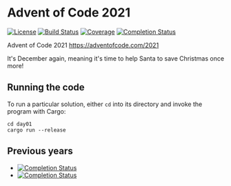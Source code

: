 ﻿# Advent of Code 2021

[![License](https://img.shields.io/badge/License-Apache%202.0-blue.svg?style=for-the-badge&logo=appveyo)](https://opensource.org/licenses/Apache-2.0)
[![Build Status](https://img.shields.io/github/workflow/status/jstuczyn/AdventOfCode2021/Continuous%20integration?style=for-the-badge)](https://github.com/jstuczyn/AdventOfCode2021/actions?query=branch%3Amaster)
[![Coverage](https://img.shields.io/codecov/c/github/jstuczyn/AdventOfCode2021?token=MB5EB16E2Y&style=for-the-badge&logo=codecov)](https://codecov.io/gh/jstuczyn/AdventOfCode2021)
[![Completion Status](https://img.shields.io/endpoint?url=https://raw.githubusercontent.com/jstuczyn/AdventOfCode2021/master/.github/badges/completion.json)](https://github.com/jstuczyn/AdventOfCode2021)

Advent of Code 2021 <https://adventofcode.com/2021>

It's December again, meaning it's time to help Santa to save Christmas once more!

## Running the code

To run a particular solution, either `cd` into its directory and invoke the program with Cargo:
```
cd day01
cargo run --release
```

## Previous years
- [![Completion Status](https://img.shields.io/endpoint?url=https://raw.githubusercontent.com/jstuczyn/AdventOfCode2020/master/.github/badges/completion.json&label=2020)](https://github.com/jstuczyn/AdventOfCode2020)
- [![Completion Status](https://img.shields.io/endpoint?url=https://raw.githubusercontent.com/jstuczyn/AoC19/master/.github/badges/completion.json&label=2019)](https://github.com/jstuczyn/AoC19)

